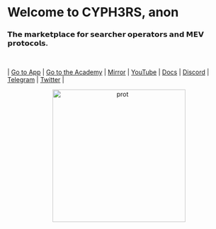 
# Welcome to CYPH3RS, anon


### 𝗧𝗵𝗲 𝗺𝗮𝗿𝗸𝗲𝘁𝗽𝗹𝗮𝗰𝗲 𝗳𝗼𝗿 𝘀𝗲𝗮𝗿𝗰𝗵𝗲𝗿 𝗼𝗽𝗲𝗿𝗮𝘁𝗼𝗿𝘀 𝗮𝗻𝗱 𝗠𝗘𝗩 𝗽𝗿𝗼𝘁𝗼𝗰𝗼𝗹𝘀.

<br>

| [Go to App](https://www.cyph3rs.xyz/)  |   [Go to the Academy](https://academy.cyph3rs.xyz/) | [Mirror](https://mirror.xyz/wearecyph3rs.eth)   | [YouTube](https://www.youtube.com/@cyph3rs) | [Docs](https://docs.cyph3rs.xyz/)  |    [Discord](https://discord.com/invite/WUzhur787m)    | [Telegram](https://t.me/searchers_market) | [Twitter](https://twitter.com/withCyph3rs)  |


<p align="center">
<img width="300" alt="prot" src="https://user-images.githubusercontent.com/1130416/207964289-23629a46-f8a9-4164-b0de-72f996214b71.png">
</p>
    
